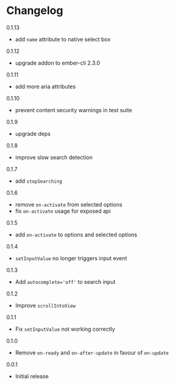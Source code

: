 # Changelog

0.1.13

* add `name` attribute to native select box

0.1.12

* upgrade addon to ember-cli 2.3.0

0.1.11

* add more aria attributes

0.1.10

* prevent content security warnings in test suite

0.1.9

* upgrade deps

0.1.8

* improve slow search detection

0.1.7

* add `stopSearching`

0.1.6

* remove `on-activate` from selected options
* fix `on-activate` usage for exposed api

0.1.5

* add `on-activate` to options and selected options

0.1.4

* `setInputValue` no longer triggers input event

0.1.3

* Add `autocomplete='off'` to search input

0.1.2

* Improve `scrollIntoView`

0.1.1

* Fix `setInputValue` not working correctly

0.1.0 

* Remove `on-ready` and `on-after-update` in favour of `on-update`

0.0.1

* Initial release